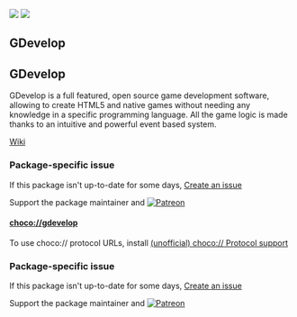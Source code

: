 [![](https://img.shields.io/chocolatey/v/gdevelop?color=green&label=gdevelop)](https://chocolatey.org/packages/gdevelop) [![](https://img.shields.io/chocolatey/dt/gdevelop)](https://chocolatey.org/packages/gdevelop)

## GDevelop

## GDevelop
GDevelop is a full featured, open source game development software, allowing to create HTML5 and native games without needing any knowledge in a specific programming language. All the game logic is made thanks to an intuitive and powerful event based system.

[Wiki](https://wiki.gdevelop.io/gdevelop5/)

### Package-specific issue
If this package isn't up-to-date for some days, [Create an issue](https://github.com/tunisiano187/Chocolatey-packages/issues/new/choose)

Support the package maintainer and [![Patreon](https://cdn.jsdelivr.net/gh/tunisiano187/Chocolatey-packages@d15c4e19c709e7148588d4523ffc6dd3cd3c7e5e/icons/patreon.png)](https://www.patreon.com/bePatron?u=39585820)

#### [choco://gdevelop](choco://gdevelop)
To use choco:// protocol URLs, install [(unofficial) choco:// Protocol support ](https://chocolatey.org/packages/choco-protocol-support)

### Package-specific issue
If this package isn't up-to-date for some days, [Create an issue](https://github.com/tunisiano187/Chocolatey-packages/issues/new/choose)

Support the package maintainer and [![Patreon](https://cdn.jsdelivr.net/gh/tunisiano187/Chocolatey-packages@d15c4e19c709e7148588d4523ffc6dd3cd3c7e5e/icons/patreon.png)](https://www.patreon.com/bePatron?u=39585820)
